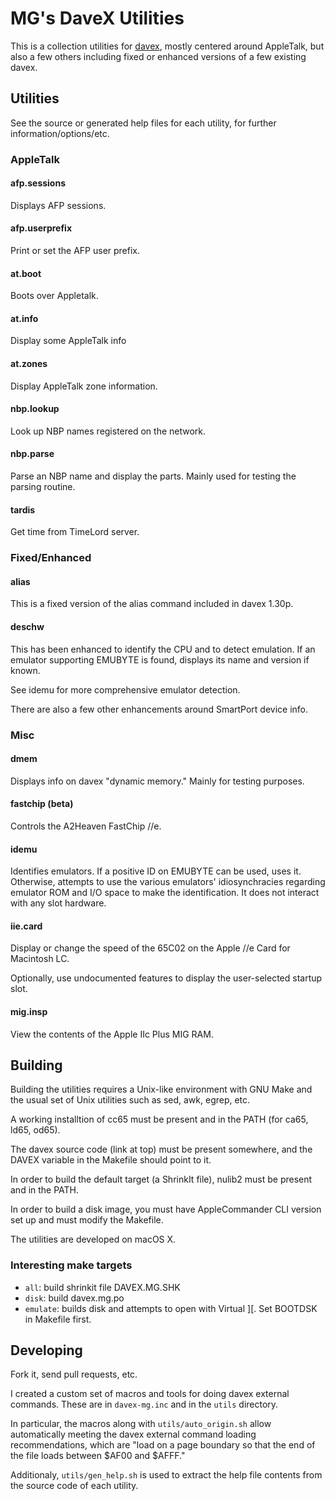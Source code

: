 # MG's DaveX Utilities

This is a collection utilities for [davex](https://sourceforge.net/p/davex/home/Home/), mostly centered around AppleTalk, but also a few others including fixed or enhanced versions of a few existing davex.

## Utilities

See the source or generated help files for each utility, for further information/options/etc.

### AppleTalk

#### afp.sessions

Displays AFP sessions.

#### afp.userprefix

Print or set the AFP user prefix.

#### at.boot

Boots over Appletalk.

#### at.info

Display some AppleTalk info

#### at.zones

Display AppleTalk zone information.

#### nbp.lookup

Look up NBP names registered on the network.

#### nbp.parse

Parse an NBP name and display the parts.  Mainly used for testing the parsing routine.

#### tardis

Get time from TimeLord server.


### Fixed/Enhanced

#### alias

This is a fixed version of the alias command included in davex 1.30p.

#### deschw

This has been enhanced to identify the CPU and to detect emulation.  If an emulator supporting EMUBYTE is found, displays its name and version if known.

See idemu for more comprehensive emulator detection.

There are also a few other enhancements around SmartPort device info.


### Misc

#### dmem

Displays info on davex "dynamic memory."  Mainly for testing purposes.

#### fastchip (beta)

Controls the A2Heaven FastChip //e.

#### idemu

Identifies emulators.  If a positive ID on EMUBYTE can be used, uses it.  Otherwise, attempts to use the various emulators' idiosynchracies regarding emulator ROM and I/O space to make the identification.  It does not interact with any slot hardware.

#### iie.card

Display or change the speed of the 65C02 on the Apple //e Card for Macintosh LC.

Optionally, use undocumented features to display the user-selected startup slot.

#### mig.insp

View the contents of the Apple IIc Plus MIG RAM.

## Building

Building the utilities requires a Unix-like environment with GNU Make and the usual set of Unix utilities such as sed, awk, egrep, etc.

A working installtion of cc65 must be present and in the PATH (for ca65, ld65, od65).

The davex source code (link at top) must be present somewhere, and the DAVEX variable in the Makefile should point to it.

In order to build the default target (a ShrinkIt file), nulib2 must be present and in the PATH.

In order to build a disk image, you must have AppleCommander CLI version set up and must modify the Makefile.

The utilities are developed on macOS X.

### Interesting make targets

  * ``all``: build shrinkit file DAVEX.MG.SHK
  * ``disk``: build davex.mg.po
  * ``emulate``: builds disk and attempts to open with Virtual ][.  Set BOOTDSK in Makefile first.

## Developing

Fork it, send pull requests, etc.

I created a custom set of macros and tools for doing davex external commands.  These are in ``davex-mg.inc`` and in the ``utils`` directory.

In particular, the macros along with ``utils/auto_origin.sh`` allow automatically meeting the davex external command loading recommendations, which are "load on a page boundary so that the end of the file loads between $AF00 and $AFFF."

Additionaly, ``utils/gen_help.sh`` is used to extract the help file contents from the source code of each utility.


